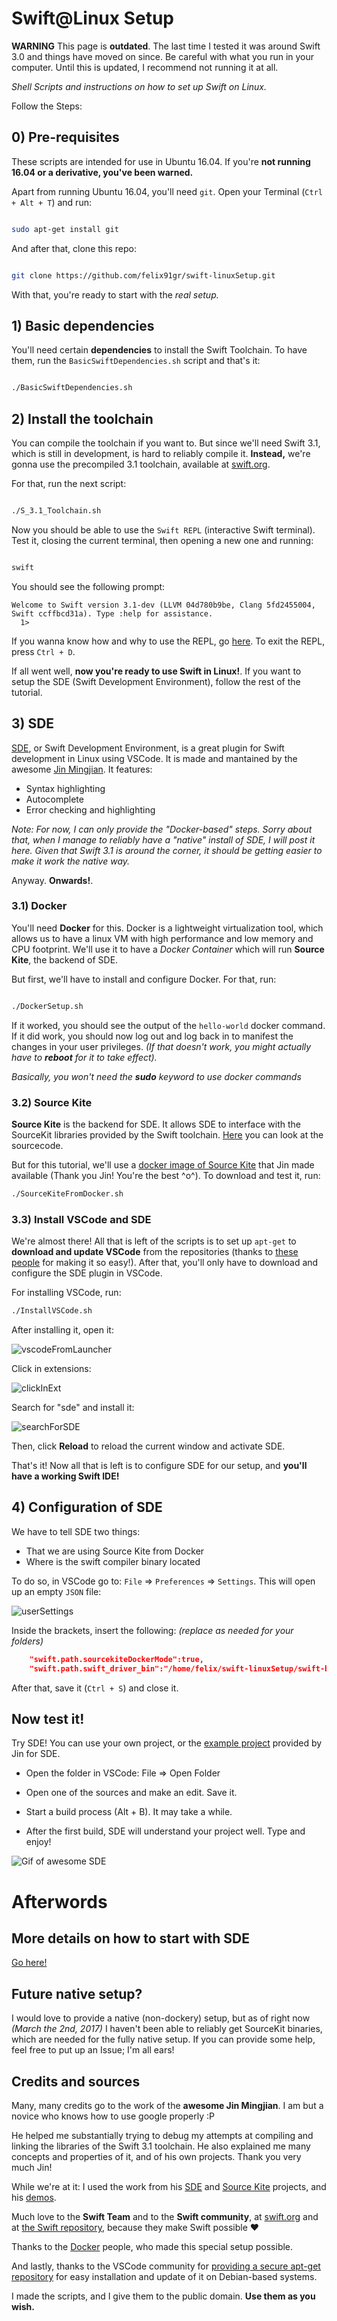 # Swift@Linux Setup

**WARNING** This page is **outdated**. The last time I tested it was around Swift 3.0 and things have moved on since. Be careful with what you run in your computer. Until this is updated, I recommend not running it at all.



_Shell Scripts and instructions on how to set up Swift on Linux._

Follow the Steps:

## 0) Pre-requisites 

These scripts are intended for use in Ubuntu 16.04. If you're **not running 16.04 or a derivative, you've been warned.**

Apart from running Ubuntu 16.04, you'll need `git`. Open your Terminal (`Ctrl + Alt + T`) and run:

```bash

sudo apt-get install git

```

And after that, clone this repo:

```bash

git clone https://github.com/felix91gr/swift-linuxSetup.git

```

With that, you're ready to start with the *real setup.*

## 1) Basic dependencies

You'll need certain **dependencies** to install the Swift Toolchain. To have them, run the `BasicSwiftDependencies.sh` script and that's it:

```bash

./BasicSwiftDependencies.sh

```

## 2) Install the toolchain

You can compile the toolchain if you want to. But since we'll need Swift 3.1, which is still in development, is hard to reliably compile it. **Instead,** we're gonna use the precompiled 3.1 toolchain, available at [swift.org](swift.org).

For that, run the next script:

```bash

./S_3.1_Toolchain.sh

```
Now you should be able to use the `Swift REPL` (interactive Swift terminal). Test it, closing the current terminal, then opening a new one and running:

```bash

swift

```

You should see the following prompt:

```console
Welcome to Swift version 3.1-dev (LLVM 04d780b9be, Clang 5fd2455004, Swift ccffbcd31a). Type :help for assistance.
  1>
```
If you wanna know how and why to use the REPL, go [here](https://swift.org/lldb/#why-combine-the-repl-and-debugger). To exit the REPL, press `Ctrl + D`.

If all went well, **now you're ready to use Swift in Linux!**. If you want to setup the SDE (Swift Development Environment), follow the rest of the tutorial.

## 3) SDE

[SDE](https://github.com/jinmingjian/sde), or Swift Development Environment, is a great plugin for Swift development in Linux using VSCode. It is made and mantained by the awesome [Jin Mingjian](https://github.com/jinmingjian). It features:

* Syntax highlighting
* Autocomplete
* Error checking and highlighting

*Note: For now, I can only provide the "Docker-based" steps. Sorry about that, when I manage to reliably have a "native" install of SDE, I will post it here. Given that Swift 3.1 is around the corner, it should be getting easier to make it work the native way.* 

Anyway. **Onwards!**.

### 3.1) Docker

You'll need **Docker** for this. Docker is a lightweight virtualization tool, which allows us to have a linux VM with high performance and low memory and CPU footprint. We'll use it to have a *Docker Container* which will run **Source Kite**, the backend of SDE.

But first, we'll have to install and configure Docker. For that, run:

```bash

./DockerSetup.sh

```
If it worked, you should see the output of the `hello-world` docker command. If it did work, you should now log out and log back in to manifest the changes in your user privileges. *(If that doesn't work, you might actually have to __reboot__ for it to take effect).*

*Basically, you won't need the __sudo__ keyword to use docker commands*

### 3.2) Source Kite

**Source Kite** is the backend for SDE. It allows SDE to interface with the SourceKit libraries provided by the Swift toolchain. [Here](https://github.com/jinmingjian/sourcekite) you can look at the sourcecode.

But for this tutorial, we'll use a [docker image of Source Kite](https://hub.docker.com/r/jinmingjian/docker-sourcekite/) that Jin made available (Thank you Jin! You're the best ^o^). To download and test it, run:

```bash
./SourceKiteFromDocker.sh
```

### 3.3) Install VSCode and SDE

We're almost there! All that is left of the scripts is to set up `apt-get` to **download and update VSCode** from the repositories (thanks to [these people](https://github.com/Microsoft/vscode/issues/2973) for making it so easy!). After that, you'll only have to download and configure the SDE plugin in VSCode.

For installing VSCode, run:

```bash
./InstallVSCode.sh
```

After installing it, open it:

![vscodeFromLauncher](assets/VSCode_before.png)

Click in extensions:

![clickInExt](assets/VSCode_extensions1.png)

Search for "sde" and install it:

![searchForSDE](assets/VSCode_extensions2.png)

Then, click **Reload** to reload the current window and activate SDE.

That's it! Now all that is left is to configure SDE for our setup, and **you'll have a working Swift IDE!**

## 4) Configuration of SDE

We have to tell SDE two things:

* That we are using Source Kite from Docker
* Where is the swift compiler binary located

To do so, in VSCode go to: `File` => `Preferences` => `Settings`. This will open up an empty `JSON` file:

![userSettings](assets/UserSettings1.png)

Inside the brackets, insert the following: *(replace as needed for your folders)*

```json
    "swift.path.sourcekiteDockerMode":true,
    "swift.path.swift_driver_bin":"/home/felix/swift-linuxSetup/swift-binaries/usr/bin/swift"
```

After that, save it (`Ctrl + S`) and close it.

## Now test it!

Try SDE! You can use your own project, or the [example project](https://github.com/jinmingjian/sde-demos) provided by Jin for SDE.

* Open the folder in VSCode: File => Open Folder

* Open one of the sources and make an edit. Save it.

* Start a build process (Alt + B). It may take a while.

* After the first build, SDE will understand your project well. Type and enjoy!

![Gif of awesome SDE](http://blog.dirac.io/img/2017-01-11/preview.gif)

# Afterwords

## More details on how to start with SDE

[Go here!](http://blog.dirac.io/2017/01/11/get_started_sde.html)

## Future native setup?

I would love to provide a native (non-dockery) setup, but as of right now *(March the 2nd, 2017)* I haven't been able to reliably get SourceKit binaries, which are needed for the fully native setup. If you can provide some help, feel free to put up an Issue; I'm all ears!

## Credits and sources

Many, many credits go to the work of the **awesome Jin Mingjian**. I am but a novice who knows how to use google properly :P

He helped me substantially trying to debug my attempts at compiling and linking the libraries of the Swift 3.1 toolchain. He also explained me many concepts and properties of it, and of his own projects. Thank you very much Jin!

While we're at it: I used the work from his [SDE](https://github.com/jinmingjian/sde) and [Source Kite](https://github.com/jinmingjian/sourcekite) projects, and his [demos](https://github.com/jinmingjian/sde-demos).

Much love to the **Swift Team** and to the **Swift community**, at [swift.org](https://swift.org/) and at [the Swift repository](https://github.com/apple/swift), because they make Swift possible :heart:

Thanks to the [Docker](https://www.docker.com/) people, who made this special setup possible.

And lastly, thanks to the VSCode community for [providing a secure apt-get repository](https://github.com/Microsoft/vscode/issues/2973) for easy installation and update of it on Debian-based systems.

I made the scripts, and I give them to the public domain. **Use them as you wish.**
